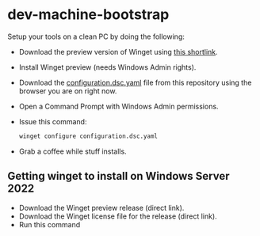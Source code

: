 # dev-machine-bootstrap

Setup your tools on a clean PC by doing the following:

- Download the preview version of Winget using [this shortlink](https://aka.ms/getwingetpreview).
- Install Winget preview (needs Windows Admin rights).
- Download the [configuration.dsc.yaml](configuration.dsc.yaml) file from this repository using the browser you are on right now.
- Open a Command Prompt with Windows Admin permissions.
- Issue this command:

  ```bash
  winget configure configuration.dsc.yaml
  ```
- Grab a coffee while stuff installs.

## Getting winget to install on Windows Server 2022

- Download the Winget preview release (direct link).
- Download the Winget license file for the release (direct link).
- Run this command

```

```
